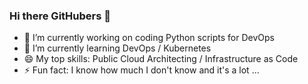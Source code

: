 ### Hi there GitHubers 👋

- 🔭 I’m currently working on coding Python scripts for DevOps 
- 🌱 I’m currently learning DevOps / Kubernetes 
- 😄 My top skills: Public Cloud Architecting / Infrastructure as Code 
- ⚡ Fun fact: I know how much I don't know and it's a lot ...


<!--
**dewitt4/dewitt4** is a ✨ _special_ ✨ repository because its `README.md` (this file) appears on your GitHub profile.

Here are some ideas to get you started:

- 🔭 I’m currently working on ...
- 🌱 I’m currently learning ...
- 👯 I’m looking to collaborate on ...
- 🤔 I’m looking for help with ...
- 💬 Ask me about ...
- 📫 How to reach me: ...
- 😄 Pronouns: ...
- ⚡ Fun fact: ...
-->
